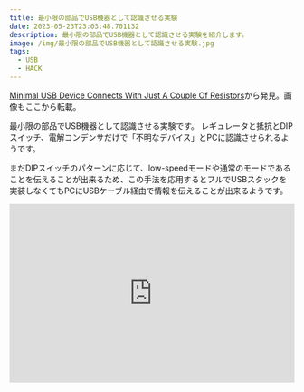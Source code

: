 ```yaml
---
title: 最小限の部品でUSB機器として認識させる実験
date: 2023-05-23T23:03:48.701132
description: 最小限の部品でUSB機器として認識させる実験を紹介します。
image: /img/最小限の部品でUSB機器として認識させる実験.jpg
tags:
  - USB
  - HACK
---
```

[Minimal USB Device Connects With Just A Couple Of Resistors](https://hackaday.com/2023/05/09/minimal-usb-device-connects-with-just-a-couple-of-resistors/)から発見。画像もここから転載。

最小限の部品でUSB機器として認識させる実験です。
レギュレータと抵抗とDIPスイッチ、電解コンデンサだけで「不明なデバイス」とPCに認識させられるようです。

まだDIPスイッチのパターンに応じて、low-speedモードや通常のモードであることを伝えることが出来るため、この手法を応用するとフルでUSBスタックを実装しなくてもPCにUSBケーブル経由で情報を伝えることが出来るようです。


<iframe width="100%" height="315" src="https://www.youtube.com/embed/VG5bWzEPfsg" title="YouTube video player" frameborder="0" allow="accelerometer; autoplay; clipboard-write; encrypted-media; gyroscope; picture-in-picture" allowfullscreen></iframe>

